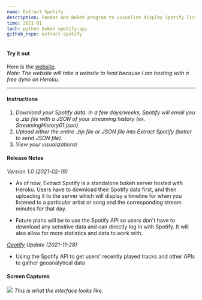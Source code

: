 ```yaml
---
name: Extract Spotify
description: Pandas and Bokeh program to visualize display Spotify listening history
time: 2021-01
tech: python bokeh spotify-api
github_repo: extract-spotify
---
```


#### **Try it out**
Here is the [website](https://extract-spotify.herokuapp.com/app).    
*Note: The website will take a website to load because I am hosting with a free dyno on Heroku.*  

---

#### **Instructions**
1. *Download your Spotify data. In a few days/weeks, Spotify will email you a .zip file with a JSON of your streaming history (ex. StreamingHistory01.json).*
2. *Upload either the entire .zip file or JSON file into Extract Spotify (better to send JSON file).*
3. *View your visualizations!*

#### **Release Notes**
*Version 1.0 (2021-02-19)*
- As of now, Extract Spotify is a standalone bokeh server hosted with Heroku. Users have to download their Spotify data first, and then uploading it to the server which will display a timeline for when you listened to a particular artist or song and the corresponding stream minutes for that day.

- Future plans will be to use the Spotify API so users don't have to download any sensitive data and can directly log in with Spotify. It will also allow for more statistics and data to work with.

*[Geotify](/geotify) Update (2021-11-28)*
- Using the Spotify API to get users' recently played tracks and other APIs to gather geoanalytical data

#### **Screen Captures**
![](https://i.imgur.com/GAkEkKe.png)
*This is what the interface looks like.*